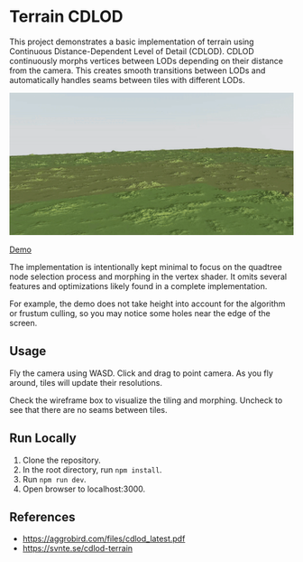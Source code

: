 # Terrain CDLOD

This project demonstrates a basic implementation of terrain using Continuous Distance-Dependent Level of Detail (CDLOD). CDLOD continuously morphs vertices between LODs depending on their distance from the camera. This creates smooth transitions between LODs and automatically handles seams between tiles with different LODs.

![Zooming into mountain with increasing detail](terrain-cdlod.gif)

[Demo](https://tschie.github.io/terrain-cdlod)

The implementation is intentionally kept minimal to focus on the quadtree node selection process and morphing in the vertex shader. It omits several features and optimizations likely found in a complete implementation. 

For example, the demo does not take height into account for the algorithm or frustum culling, so you may notice some holes near the edge of the screen.

## Usage

Fly the camera using WASD. Click and drag to point camera. As you fly around, tiles will update their resolutions. 

Check the wireframe box to visualize the tiling and morphing. Uncheck to see that there are no seams between tiles.

## Run Locally

1. Clone the repository.
2. In the root directory, run `npm install`.
3. Run `npm run dev`.
4. Open browser to localhost:3000.

## References

- https://aggrobird.com/files/cdlod_latest.pdf
- https://svnte.se/cdlod-terrain
